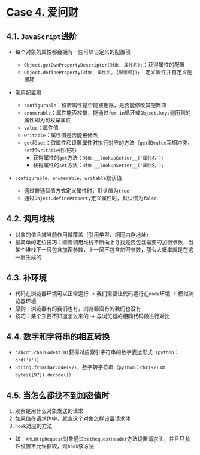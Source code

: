 # [Case 4. 爱问财](https://www.iwencai.com/unifiedwap/result?w=%E4%BB%8A%E6%97%A5%E6%B6%A8%E5%81%9C&querytype=stock)

## 4.1. `JavaScript`进阶

- 每个对象的属性都会拥有一些可以自定义的配置项
  - `Object.getOwnPropertyDescriptor(对象, 属性名);`：获得属性的配置
  - `Object.defineProperty(对象, 属性名, {配置项});`：定义属性并自定义配置项

- 常用配置项
  - `configurable`：设置属性是否能被删除，是否能修改其配置项
  - `enumerable`：属性能否枚举，能通过`for in`循环或`Object.keys`遍历到的属性即为可枚举属性
  - `value`：属性值
  - `writable`：属性值是否能被修改
  - `get`和`set`：取属性和设置属性时执行对应的方法（`get`和`value`互相冲突，`set`和`writable`相冲突）
    - 获得属性的`get`方法：`对象.__lookupGetter__('属性名');`
    - 获得属性的`set`方法：`对象.__lookupSetter__('属性名');`

- `configurable`、`enumerable`、`writable`默认值
  - 通过普通赋值方式定义属性时，默认值为`true`
  - 通过`Object.defineProperty`定义属性时，默认值为`false`

## 4.2. 调用堆栈

- 对象的值会被当前作用域覆盖（引用类型、相同内存地址）
- 最简单的定位技巧：顺着调用堆栈不断向上寻找是否包含需要的加密参数，当某个堆栈下一层包含加密参数，上一层不包含加密参数，那么大概率就是在这一层生成的

## 4.3. 补环境

- 代码在浏览器环境可以正常运行 -> 我们需要让代码运行在`node`环境 -> 模拟浏览器环境
- 原则：浏览器有的我们也有，浏览器没有的我们也没有
- 技巧：某个东西不知道怎么来的 -> 与浏览器的相同代码段进行对比

## 4.4. 数字和字符串的相互转换

-  `'abcd'.charCodeAt(0)`获得对应索引字符串的数字表达形式（`python`：`ord('a')`）
- `String.fromCharCode(97)`，数字转字符串（`python`：`chr(97)` or `bytes([97]).decode()`）
 
## 4.5. 当怎么都找不到加密值时

1. 观察是用什么对象发送的请求
2. 如果值在请求体中，就查这个对象怎样设置请求体
3. `hook`对应的方法
  - 如：`XMLHttpRequest`对象通过`setRequestHeader`方法设置请求头，并且只允许设置不允许获取，则`hook`该方法

